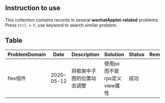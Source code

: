 ## Instruction to use

This collection contains records in several **wechatApplet-related** problems. Press `Ctrl + F`, use keyword to search similar problem.

## Table

ProblemDomain | Date | Description | Solution | Status | Remark
------------ | ------------- | ------------- | ------------- | ------------- | -------------
flex组件 | 2020-05-12 | 将框架中子图的位置动态调整 | 使用px而不是rpx定义view属性 | 成功